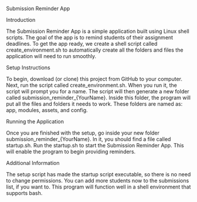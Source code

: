 Submission Reminder App

Introduction

The Submission Reminder App is a simple application built using Linux shell scripts. The goal of the app is to remind students of their assignment deadlines. To get the app ready, we create a shell script called create_environment.sh to automatically create all the folders and files the application will need to run smoothly.

Setup Instructions

To begin, download (or clone) this project from GitHub to your computer.
Next, run the script called create_environment.sh. When you run it, the script will prompt you for a name. The script will then generate a new folder called submission_reminder_{YourName}.
Inside this folder, the program will put all the files and folders it needs to work. These folders are named as: app, modules, assets, and config.

Running the Application

Once you are finished with the setup, go inside your new folder submission_reminder_{YourName}. In it, you should find a file called startup.sh.
Run the startup.sh to start the Submission Reminder App.
This will enable the program to begin providing reminders.

Additional Information

The setup script has made the startup script executable, so there is no need to change permissions.
You can add more students now to the submissions list, if you want to.
This program will function well in a shell environment that supports bash.



